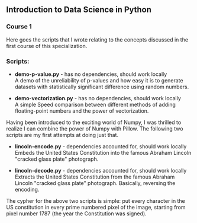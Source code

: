 ## Introduction to Data Science in Python
### Course 1

Here goes the scripts that I wrote relating to the concepts discussed
in the first course of this specialization.  

### Scripts:

- **demo-p-value.py** - has no dependencies, should work locally  
A demo of the unreliability of p-values and how easy it is to generate
datasets with statistically significant difference using random numbers.  

- **demo-vectorization.py** - has no dependencies, should work locally  
A simple Speed comparison between different methods of adding
floating-point numbers and the power of vectorization.  


Having been introduced to the exciting world of Numpy, I was thrilled
to realize I can combine the power of Numpy with Pillow. The following
two scripts are my first attempts at doing just that.  

- **lincoln-encode.py** - dependencies accounted for, should work locally  
Embeds the United States Constitution into the famous Abraham Lincoln
"cracked glass plate" photograph.  

- **lincoln-decode.py** - dependencies accounted for, should work locally  
Extracts the United States Constitution from the famous Abraham Lincoln
"cracked glass plate" photograph. Basically, reversing the encoding.  

The cypher for the above two scripts is simple: put every character in
the US constitution in every prime numbered pixel of the image, starting
from pixel number 1787 (the year the Constitution was signed).  